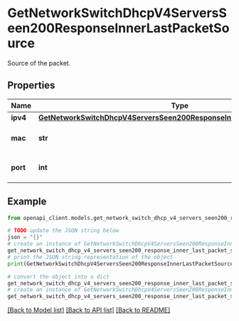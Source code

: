 # GetNetworkSwitchDhcpV4ServersSeen200ResponseInnerLastPacketSource

Source of the packet.

## Properties

Name | Type | Description | Notes
------------ | ------------- | ------------- | -------------
**ipv4** | [**GetNetworkSwitchDhcpV4ServersSeen200ResponseInnerLastPacketSourceIpv4**](GetNetworkSwitchDhcpV4ServersSeen200ResponseInnerLastPacketSourceIpv4.md) |  | [optional] 
**mac** | **str** | Source mac address of the packet. | [optional] 
**port** | **int** | Source port of the packet. | [optional] 

## Example

```python
from openapi_client.models.get_network_switch_dhcp_v4_servers_seen200_response_inner_last_packet_source import GetNetworkSwitchDhcpV4ServersSeen200ResponseInnerLastPacketSource

# TODO update the JSON string below
json = "{}"
# create an instance of GetNetworkSwitchDhcpV4ServersSeen200ResponseInnerLastPacketSource from a JSON string
get_network_switch_dhcp_v4_servers_seen200_response_inner_last_packet_source_instance = GetNetworkSwitchDhcpV4ServersSeen200ResponseInnerLastPacketSource.from_json(json)
# print the JSON string representation of the object
print(GetNetworkSwitchDhcpV4ServersSeen200ResponseInnerLastPacketSource.to_json())

# convert the object into a dict
get_network_switch_dhcp_v4_servers_seen200_response_inner_last_packet_source_dict = get_network_switch_dhcp_v4_servers_seen200_response_inner_last_packet_source_instance.to_dict()
# create an instance of GetNetworkSwitchDhcpV4ServersSeen200ResponseInnerLastPacketSource from a dict
get_network_switch_dhcp_v4_servers_seen200_response_inner_last_packet_source_from_dict = GetNetworkSwitchDhcpV4ServersSeen200ResponseInnerLastPacketSource.from_dict(get_network_switch_dhcp_v4_servers_seen200_response_inner_last_packet_source_dict)
```
[[Back to Model list]](../README.md#documentation-for-models) [[Back to API list]](../README.md#documentation-for-api-endpoints) [[Back to README]](../README.md)


